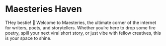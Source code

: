# Maesteries Haven

THey bestie! 🚀 Welcome to Maesteries, the ultimate corner of the internet for writers, poets, and storytellers. Whether you’re here to drop some fire poetry, spill your next viral short story, or just vibe with fellow creatives, this is your space to shine.
